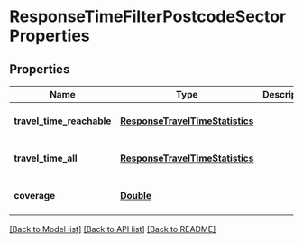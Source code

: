 # ResponseTimeFilterPostcodeSectorProperties
## Properties

Name | Type | Description | Notes
------------ | ------------- | ------------- | -------------
**travel\_time\_reachable** | [**ResponseTravelTimeStatistics**](ResponseTravelTimeStatistics.md) |  | [optional] [default to null]
**travel\_time\_all** | [**ResponseTravelTimeStatistics**](ResponseTravelTimeStatistics.md) |  | [optional] [default to null]
**coverage** | [**Double**](double.md) |  | [optional] [default to null]

[[Back to Model list]](../README.md#documentation-for-models) [[Back to API list]](../README.md#documentation-for-api-endpoints) [[Back to README]](../README.md)

